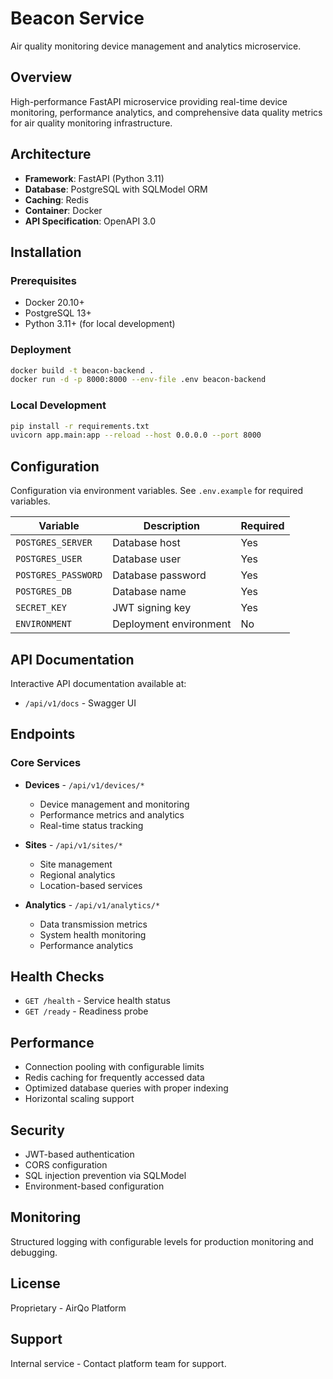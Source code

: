 # Beacon Service

Air quality monitoring device management and analytics microservice.

## Overview

High-performance FastAPI microservice providing real-time device monitoring, performance analytics, and comprehensive data quality metrics for air quality monitoring infrastructure.

## Architecture

- **Framework**: FastAPI (Python 3.11)
- **Database**: PostgreSQL with SQLModel ORM
- **Caching**: Redis
- **Container**: Docker
- **API Specification**: OpenAPI 3.0

## Installation

### Prerequisites

- Docker 20.10+
- PostgreSQL 13+
- Python 3.11+ (for local development)

### Deployment

```bash
docker build -t beacon-backend .
docker run -d -p 8000:8000 --env-file .env beacon-backend
```

### Local Development

```bash
pip install -r requirements.txt
uvicorn app.main:app --reload --host 0.0.0.0 --port 8000
```

## Configuration

Configuration via environment variables. See `.env.example` for required variables.

| Variable | Description | Required |
|----------|-------------|----------|
| `POSTGRES_SERVER` | Database host | Yes |
| `POSTGRES_USER` | Database user | Yes |
| `POSTGRES_PASSWORD` | Database password | Yes |
| `POSTGRES_DB` | Database name | Yes |
| `SECRET_KEY` | JWT signing key | Yes |
| `ENVIRONMENT` | Deployment environment | No |

## API Documentation

Interactive API documentation available at:
- `/api/v1/docs` - Swagger UI

## Endpoints

### Core Services

- **Devices** - `/api/v1/devices/*`
  - Device management and monitoring
  - Performance metrics and analytics
  - Real-time status tracking

- **Sites** - `/api/v1/sites/*`
  - Site management
  - Regional analytics
  - Location-based services

- **Analytics** - `/api/v1/analytics/*`
  - Data transmission metrics
  - System health monitoring
  - Performance analytics

## Health Checks

- `GET /health` - Service health status
- `GET /ready` - Readiness probe

## Performance

- Connection pooling with configurable limits
- Redis caching for frequently accessed data
- Optimized database queries with proper indexing
- Horizontal scaling support

## Security

- JWT-based authentication
- CORS configuration
- SQL injection prevention via SQLModel
- Environment-based configuration

## Monitoring

Structured logging with configurable levels for production monitoring and debugging.

## License

Proprietary - AirQo Platform

## Support

Internal service - Contact platform team for support.